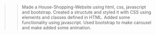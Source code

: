 >> Made a House-Shopping-Website using html, css, javascript and bootstrap.
>> Created a structute and styled it with CSS using elements and classes defined in HTML.
>> Added some functionality using javascript.
>> Used bootstrap to make carousel and make added some animation.
